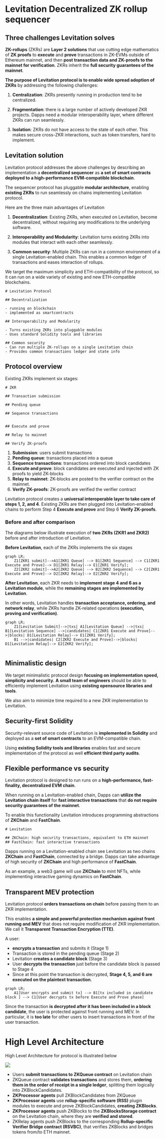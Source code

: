 # Levitation Decentralized ZK rollup sequencer

## Three challenges Levitation solves

**ZK-rollups** (ZKRs) are **Layer 2 solutions** that use cutting edge mathematics of **ZK proofs** to **execute** and **prove** transactions in ZK-EVMs outside of Ethereum mainnet, and then
**post transaction data and ZK-proofs to the mainnet for verification**.  ZKRs inherit the **full security guarantees of the mainnet**.

**The purpose of Levitation protocol is to enable wide spread adoption of ZKRs** by addressing the following challenges:

1. **Centralization**: ZKRs presently running in production tend to be centralized.

2. **Fragmentation**: there is a large number of actively developed ZKR projects. Dapps need a modular interoperability layer, where different ZKRs can run seamlessly.

3. **Isolation**: ZKRs do not have access to the state of each other. This makes secure cross-ZKR interactions, such as token transfers, hard to implement.


## Levitation solution

Levitation protocol addresses the above challenges by describing an implementation a **decentralized sequencer** as **a set of smart contracts deployed to a high-performance EVM-compatible blockchain**. 

The sequencer protocol has pluggable **modular architecture**, enabling **existing ZKRs** to run seamlessly on chains implementing Levitation protocol.


Here are the three main advantages of Levitation

1. **Decentralization**: Existing ZKRs, when executed on Levitation, become decentralized, without requiring any modifications to the underlying software.

2. **Interoperability and Modularity**:  Levitation turns existing ZKRs into modules that interact with each other seamlessly.

3. **Common security**: Multiple ZKRs can run in a common environment of a single Levitation-enabled chain. This enables a common ledger of transactions and eases interaction of rollups.


We target the maximum simplicity and ETH-compatibility of the protocol, so it can run on a wide variety of existing and new ETH-compatible blockchains.


```markmap
# Levitation Protocol

## Decentralization

- running on blockchain
- implemented as smartcontracts

## Interoperability and Modularity

- Turns existing ZKRs into pluggable modules
- Uses standard Solidity tools and libraries

## Common security
- Can run multiple ZK-rollups on a single Levitation chain
- Provides common transactions ledger and state info
```


## Protocol overview


Existing ZKRs implement six stages:

```markmap
# ZKR

## Transaction submission

## Pending queue

## Sequence transactions


## Execute and prove

## Relay to mainnet

## Verify ZK-proofs

```


1. **Submission**: users submit transactions
2. **Pending queue**: transactions placed into a queue
3. **Sequence transactions**: transactions ordered into  block candidates
4. **Execute and prove**: block candidates are executed and injected with ZK proofs to yield ZK-blocks
5. **Relay to mainnet**: ZK-blocks are posted to the verifier contract on the mainnet.
6. **Verify ZK-proofs**: ZK-proofs are verified the verifier contract

Levitation protocol creates a **universal interoperable layer to take care of steps 1, 2,  and 4**. Existing ZKRs are then plugged into Levitation-enabled chains to perform Step 4 **Execute and prove** and Step 6 **Verify ZK-proofs**.


### Before and after comparison

The diagrams below illustrate execution of **two ZKRs (ZKR1 and ZKR2)** before and after introduction of Levitation.


**Before Levitation**, each of the ZKRs implements the six stages


```mermaid
graph LR;
    Z1[ZKR1 submit]-->A1[ZKR1 Queue] --> B1[ZKR1 Sequence] --> C1[ZKR1 Execute and Prove]--> D1[ZKR1 Relay]--> E1[ZKR1 Verify];
    Z2[ZKR2 submit]-->A2[ZKR2 Queue] --> B2[ZKR2 Sequence] --> C2[ZKR1 Execute and Prove]--> D2[ZKR2 Relay]--> E2[ZKR2 Verify];
```

**After Levitation**, each ZKR needs to **implement stage 4 and 6 as a Levitation module**, while the **remaining stages are implemented by Levitation**.

In other words, Levitation handles **transaction acceptance, ordering, and network relay**, while ZKRs handle ZK-related operations **(execution, proving and verification)**.


```mermaid
graph LR;
    Z1[Levitation Submit]-->|txs| A1[Levitation Queue] -->|txs| B1[Levitation Sequence] -->|candidates| C1[ZKR1 Execute and Prove]-->|blocks| D1[Levitation Relay]--> E1[ZKR1 Verify];
    B1 -->|candidates| C2[ZKR2 Execute and Prove]-->|blocks| D1[Levitation Relay]--> E2[ZKR2 Verify];
    
```


## Minimalistic design

We target minimalistic protocol  design **focusing on implementation speed, simplicity and security.**  **A small team of engineers** should be able to efficiently implement Levitation using **existing opensource libraries and tools**. 

We also aim to minimize time required to a new ZKR implementation to Levitation.


## Security-first Solidity

Security-relevant source code of Levitation is **implemented in Solidity** and deployed  as a **set of smart contracts** to an EVM-compatible chain. 

Using **existing Solidity tools and libraries** enables fast and secure implementation of the protocol as well **efficient third party audits**.


## Flexible performance vs security

Levitation protocol is designed to run runs on a **high-performance, fast-finality, decentralized EVM chain**.


When running on a Levitation-enabled chain, Dapps can **utilize the Levitation chain itself** for **fast interactive transactions** that **do not require security guarantees of the mainnet**. 

To enable this functionality Levitation introduces programming abstractions of **ZKChain** and **FastChain**. 

```markmap
# Levitation

## ZKChain: high security transactions, equivalent to ETH mainnet
## FastChain: fast interactive transactions
```


Dapps running on a Levitation-enabled chain see Levitation as two chains **ZKChain** and **FastChain**, connected by a bridge. Dapps can take advantage of high security of **ZKChain** and high performance of **FastChain**.

As an example, a web3 game will use **ZKChain** to mint NFTs, while implementing interactive gaming dynamics on **FastChain**.


## Transparent MEV protection


Levitation protocol **orders transactions on chain** before passing them to an ZKR implementation.

This enables **a simple and powerful protection mechanism against front running and MEV** that does not require modification of ZKR implementation. We call it **Transparent Transaction Encryption (TTE)**.

A user:

* **encrypts a transaction** and submits it (Stage 1)
* Transaction is stored in the pending queue (Stage 2)
* Levitation **creates a candidate block** (Stage 3)
* User **decrypts the transaction** just before the candidate block is passed to Stage 4
* Since at this point the transaction is decrypted, **Stage 4, 5, and 6 are executed on the plaintext transaction**. 

```mermaid
graph LR;
    A1[User encrypts and submit tx] --> B1[tx included in candidate block ] --> C1[User decrypts tx before Execute and Prove phase]   
```
    

Since the transaction **is decrypted after it has been included in a block candidate**, the user is protected against front running and MEV. In particular, it is **too late** for other users to insert transactions in front of the user transaction.




# High Level Architecture  

High Level Architecture for  protocol is illustrated below 

![](https://hackmd.io/_uploads/Sk4cssCE3.png)


* Users **submit transactions to ZKQueue contract** on Levitation chain
* ZKQueue contract **validates transactions** and stores them, **ordering them in the order of receipt in a single ledger**, splitting them logically into ZKBlockCandidates.
* **ZKProcessor agents** pull ZKBlockCandidates from ZKQueue
* **ZKProcessor agents** use **rollup-specific software (RSS)** plugin modules to execute and prove ZKBlockCandidates, **creating ZKBlocks**. 
* **ZKProcessor agents** push ZKBlocks to the **ZKBlocksStorage contract** on the Levitation chain, where they are **verified and stored**.
* ZKRelay agents push ZKBlocks to the corresponding **Rollup-specific Verifier Bridge contract (RSVBC)**, that verifies ZKBlocks and bridges tokens from/to ETH mainnet.









